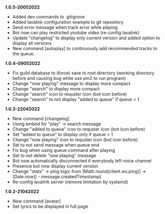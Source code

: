 ****1.0.5-20052022****

- Added dev commands to .gitignore
- Added lavalink configuration example to git repository
- Send error message when track error while playing
- Bot now can play restricted youtube video (re-config lavalink)
- Update "changelog" to display only current version and added option to display all versions
- New command [autoplay] to continuously add recommended tracks to the queue.

****1.0.4-09052022****

- Fix guild database to (force) save to root directory (working directory before and causing bug while use pm2 to run program)
- Change "now playing" message to display more compact
- Change "search" to display more compact
- Change "search" icon to requster icon (bot icon before)
- Change "search" to not display "added to queue" if queue = 1

****1.0.3-22042022****

- New command [changelog]
- Using embed for "play" -> search message
- Change "added to queue" icon to requster icon (bot icon before)
- Set "added to queue" to display only if queue > 1
- Change "now playing" icon to requster icon (bot icon before)
- Set to not send message when queue end
- Fix bug when using queue command after playing
- Set to not delete "now playing" message
- Bot now automatically disconnected if everybody left voice channel
- Presence bot now display current version
- Change "stats" -> ping logic from [Math.round(client.ws.ping)] -> [Date.now() - message.createdTimestamp]
- Re-config lavalink server (remove limitation by systemd)

****1.0.2-21042022****

- New command [avatar]
- Set lyrics to be displayed in full page
